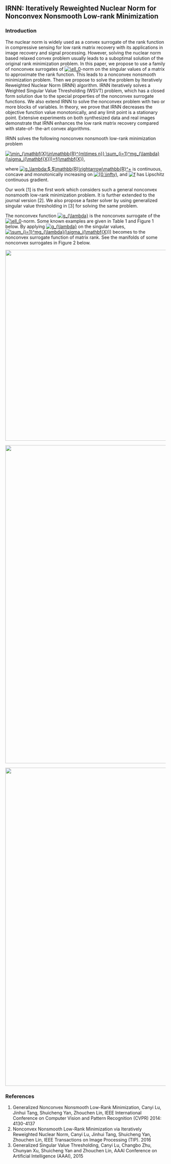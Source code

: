 ## IRNN: Iteratively Reweighted Nuclear Norm for Nonconvex Nonsmooth Low-rank Minimization

### Introduction


The nuclear norm is widely used as a convex surrogate of
the rank function in compressive sensing for low rank matrix
recovery with its applications in image recovery and signal
processing. However, solving the nuclear norm based relaxed
convex problem usually leads to a suboptimal solution of the
original rank minimization problem. In this paper, we propose to
use a family of nonconvex surrogates of <a href="https://www.codecogs.com/eqnedit.php?latex=\ell_0" target="_blank"><img src="https://latex.codecogs.com/gif.latex?\ell_0" title="\ell_0" /></a>-norm on the singular
values of a matrix to approximate the rank function. This leads to
a nonconvex nonsmooth minimization problem. Then we propose
to solve the problem by Iteratively Reweighted Nuclear Norm
(IRNN) algorithm. IRNN iteratively solves a Weighted Singular
Value Thresholding (WSVT) problem, which has a closed form
solution due to the special properties of the nonconvex surrogate
functions. We also extend IRNN to solve the nonconvex problem
with two or more blocks of variables. In theory, we prove that
IRNN decreases the objective function value monotonically, and
any limit point is a stationary point. Extensive experiments on
both synthesized data and real images demonstrate that IRNN
enhances the low rank matrix recovery compared with state-of-
the-art convex algorithms.


IRNN solves the following nonconvex nonsmooth low-rank minimization problem

<a href="https://www.codecogs.com/eqnedit.php?latex=\min_{\mathbf{X}\in\mathbb{R}^{m\times&space;n}}&space;\sum_{i=1}^mg_{\lambda}(\sigma_i(\mathbf{X}))&plus;f(\mathbf{X})," target="_blank"><img src="https://latex.codecogs.com/gif.latex?\min_{\mathbf{X}\in\mathbb{R}^{m\times&space;n}}&space;\sum_{i=1}^mg_{\lambda}(\sigma_i(\mathbf{X}))&plus;f(\mathbf{X})," title="\min_{\mathbf{X}\in\mathbb{R}^{m\times n}} \sum_{i=1}^mg_{\lambda}(\sigma_i(\mathbf{X}))+f(\mathbf{X})," /></a>

where <a href="https://www.codecogs.com/eqnedit.php?latex=g_\lambda:$&space;$\mathbb{R}\rightarrow\mathbb{R}^&plus;" target="_blank"><img src="https://latex.codecogs.com/gif.latex?g_\lambda:$&space;$\mathbb{R}\rightarrow\mathbb{R}^&plus;" title="g_\lambda:$ $\mathbb{R}\rightarrow\mathbb{R}^+" /></a> is continuous, concave and monotonically increasing on <a href="https://www.codecogs.com/eqnedit.php?latex=[0,\infty)" target="_blank"><img src="https://latex.codecogs.com/gif.latex?[0,\infty)" title="[0,\infty)" /></a>, and <a href="https://www.codecogs.com/eqnedit.php?latex=f" target="_blank"><img src="https://latex.codecogs.com/gif.latex?f" title="f" /></a> has Lipschitz continuous gradient.

Our work [1] is the first work which considers such a general nonconvex nonsmooth low-rank minimization problem. It is further extended to the journal version [2]. We also propose a faster solver by using generalized singular value thresholding in [3] for solving the same problem.

The nonconvex function <a href="https://www.codecogs.com/eqnedit.php?latex=g_{\lambda}" target="_blank"><img src="https://latex.codecogs.com/gif.latex?g_{\lambda}" title="g_{\lambda}" /></a> is the nonconvex surrogate of the <a href="https://www.codecogs.com/eqnedit.php?latex=\ell_0" target="_blank"><img src="https://latex.codecogs.com/gif.latex?\ell_0" title="\ell_0" /></a>-norm. Some known examples are given in Table 1 and Figure 1 below. By applying <a href="https://www.codecogs.com/eqnedit.php?latex=g_{\lambda}" target="_blank"><img src="https://latex.codecogs.com/gif.latex?g_{\lambda}" title="g_{\lambda}" /></a> on the singular values, <a href="https://www.codecogs.com/eqnedit.php?latex=\sum_{i=1}^mg_{\lambda}(\sigma_i(\mathbf{X}))" target="_blank"><img src="https://latex.codecogs.com/gif.latex?\sum_{i=1}^mg_{\lambda}(\sigma_i(\mathbf{X}))" title="\sum_{i=1}^mg_{\lambda}(\sigma_i(\mathbf{X}))" /></a> becomes to the nonconvex surrogate function of matrix rank. See the manifolds of some nonconvex surrogates in Figure 2 below. 


<p align="center"> 
<img src="https://github.com/canyilu/Iteratively-Reweighted-Nuclear-Norm-Minimization/blob/master/table_l0_surrogate.JPG" width="600">
</p>

<p align="center"> 
<img src="https://github.com/canyilu/Iteratively-Reweighted-Nuclear-Norm-Minimization/blob/master/figure_l0_surrogate.JPG" width="1000">
</p>

<p align="center"> 
<img src="https://github.com/canyilu/Iteratively-Reweighted-Nuclear-Norm-Minimization/blob/master/figure_rank_surrogate.JPG" width="1000">
</p>



### References
<ol>
<li> Generalized Nonconvex Nonsmooth Low-Rank Minimization, Canyi Lu, Jinhui Tang, Shuicheng Yan, Zhouchen Lin, IEEE International Conference on Computer Vision and Pattern Recognition (CVPR) 2014: 4130-4137

<li> Nonconvex Nonsmooth Low-Rank Minimization via Iteratively Reweighted Nuclear Norm, Canyi Lu, Jinhui Tang, Shuicheng Yan, Zhouchen Lin, IEEE Transactions on Image Processing (TIP). 2016

<li> Generalized Singular Value Thresholding, Canyi Lu, Changbo Zhu, Chunyan Xu, Shuicheng Yan and Zhouchen Lin, AAAI Conference on Artificial Intelligence (AAAI), 2015
  
</ol>

